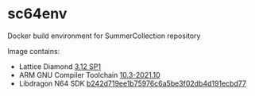 # sc64env


Docker build environment for SummerCollection repository

Image contains:
- Lattice Diamond [3.12 SP1](https://www.latticesemi.com/en/Products/DesignSoftwareAndIP/FPGAandLDS/LatticeDiamond)
- ARM GNU Compiler Toolchain [10.3-2021.10](https://developer.arm.com/tools-and-software/open-source-software/developer-tools/gnu-toolchain/gnu-rm/downloads)
- Libdragon N64 SDK [b242d719ee1b75976c6a5be3f02db4d191ecbd77](https://github.com/DragonMinded/libdragon/commit/b242d719ee1b75976c6a5be3f02db4d191ecbd77)
